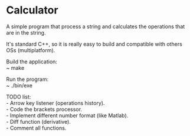 # Calculator

A simple program that process a string and calculates the operations that are
in the string.

It's standard C++, so it is really easy to build and compatible with others
OSs (multiplatform).

Build the application:<br>
    ~ make

Run the program:<br>
    ~ ./bin/exe

TODO list:<br>
    - Arrow key listener (operations history).<br>
    - Code the brackets processor.<br>
    - Implement different number format (like Matlab).<br>
    - Diff function (derivative).<br>
    - Comment all functions.<br>
